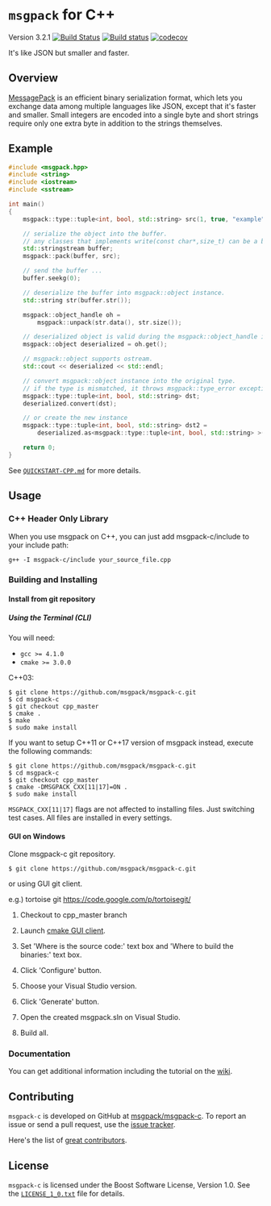 `msgpack` for C++
===================

Version 3.2.1 [![Build Status](https://travis-ci.org/msgpack/msgpack-c.svg?branch=cpp_master)](https://travis-ci.org/msgpack/msgpack-c) [![Build status](https://ci.appveyor.com/api/projects/status/8kstcgt79qj123mw/branch/cpp_master?svg=true)](https://ci.appveyor.com/project/redboltz/msgpack-c/branch/cpp_master)
[![codecov](https://codecov.io/gh/msgpack/msgpack-c/branch/cpp_master/graph/badge.svg)](https://codecov.io/gh/msgpack/msgpack-c/branch/cpp_master)

It's like JSON but smaller and faster.

Overview
--------

[MessagePack](http://msgpack.org/) is an efficient binary serialization
format, which lets you exchange data among multiple languages like JSON,
except that it's faster and smaller. Small integers are encoded into a
single byte and short strings require only one extra byte in
addition to the strings themselves.

Example
-------

```c++
#include <msgpack.hpp>
#include <string>
#include <iostream>
#include <sstream>

int main()
{
    msgpack::type::tuple<int, bool, std::string> src(1, true, "example");

    // serialize the object into the buffer.
    // any classes that implements write(const char*,size_t) can be a buffer.
    std::stringstream buffer;
    msgpack::pack(buffer, src);

    // send the buffer ...
    buffer.seekg(0);

    // deserialize the buffer into msgpack::object instance.
    std::string str(buffer.str());

    msgpack::object_handle oh =
        msgpack::unpack(str.data(), str.size());

    // deserialized object is valid during the msgpack::object_handle instance is alive.
    msgpack::object deserialized = oh.get();

    // msgpack::object supports ostream.
    std::cout << deserialized << std::endl;

    // convert msgpack::object instance into the original type.
    // if the type is mismatched, it throws msgpack::type_error exception.
    msgpack::type::tuple<int, bool, std::string> dst;
    deserialized.convert(dst);

    // or create the new instance
    msgpack::type::tuple<int, bool, std::string> dst2 =
        deserialized.as<msgpack::type::tuple<int, bool, std::string> >();

    return 0;
}
```

See [`QUICKSTART-CPP.md`](./QUICKSTART-CPP.md) for more details.

Usage
-----

### C++ Header Only Library

When you use msgpack on C++, you can just add
msgpack-c/include to your include path:

    g++ -I msgpack-c/include your_source_file.cpp

### Building and Installing

#### Install from git repository

##### Using the Terminal (CLI)

You will need:

 - `gcc >= 4.1.0`
 - `cmake >= 3.0.0`

C++03:

    $ git clone https://github.com/msgpack/msgpack-c.git
    $ cd msgpack-c
    $ git checkout cpp_master
    $ cmake .
    $ make
    $ sudo make install

If you want to setup C++11 or C++17 version of msgpack instead,
execute the following commands:

    $ git clone https://github.com/msgpack/msgpack-c.git
    $ cd msgpack-c
    $ git checkout cpp_master
    $ cmake -DMSGPACK_CXX[11|17]=ON .
    $ sudo make install

`MSGPACK_CXX[11|17]` flags are not affected to installing files. Just switching test cases. All files are installed in every settings.

#### GUI on Windows

Clone msgpack-c git repository.

    $ git clone https://github.com/msgpack/msgpack-c.git

or using GUI git client.

e.g.) tortoise git https://code.google.com/p/tortoisegit/

1. Checkout to cpp_master branch

2. Launch [cmake GUI client](http://www.cmake.org/cmake/resources/software.html).

3. Set 'Where is the source code:' text box and 'Where to build
the binaries:' text box.

4. Click 'Configure' button.

5. Choose your Visual Studio version.

6. Click 'Generate' button.

7. Open the created msgpack.sln on Visual Studio.

8. Build all.

### Documentation

You can get additional information including the tutorial on the
[wiki](https://github.com/msgpack/msgpack-c/wiki).

Contributing
------------

`msgpack-c` is developed on GitHub at [msgpack/msgpack-c](https://github.com/msgpack/msgpack-c).
To report an issue or send a pull request, use the
[issue tracker](https://github.com/msgpack/msgpack-c/issues).

Here's the list of [great contributors](https://github.com/msgpack/msgpack-c/graphs/contributors).

License
-------

`msgpack-c` is licensed under the Boost Software License, Version 1.0. See
the [`LICENSE_1_0.txt`](./LICENSE_1_0.txt) file for details.
